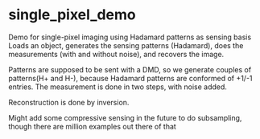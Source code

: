 # single_pixel_demo
Demo for single-pixel imaging using Hadamard patterns as sensing basis
Loads an object, generates the sensing patterns (Hadamard), does the measurements 
(with and without noise), and recovers the image.

Patterns are supposed to be sent with a DMD, so we generate couples of patterns(H+ and H-), 
because Hadamard patterns are conformed of +1/-1 entries. The measurement is done in two steps, with
noise added.

Reconstruction is done by inversion.

Might add some compressive sensing in the future to do subsampling, though there are million examples out there of that
